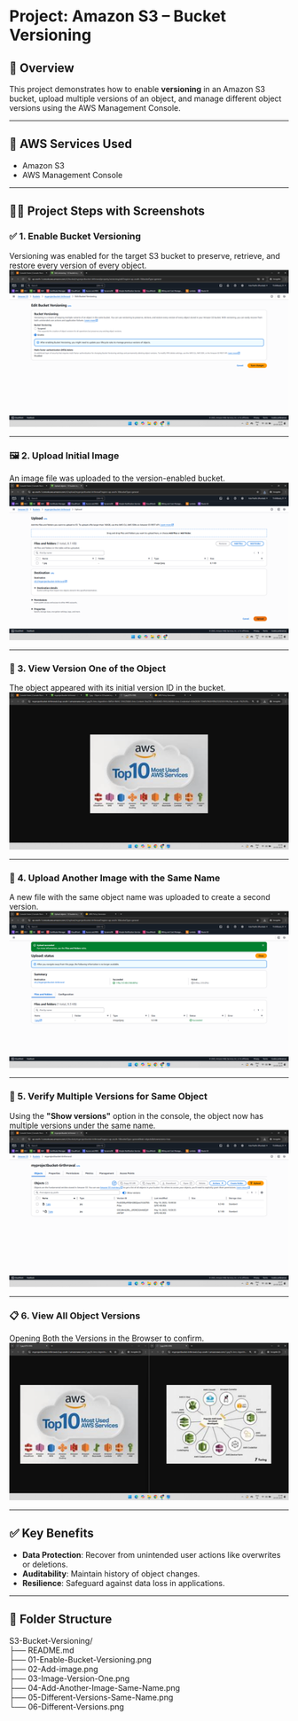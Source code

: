 # Project: Amazon S3 – Bucket Versioning

## 📘 Overview

This project demonstrates how to enable **versioning** in an Amazon S3 bucket, upload multiple versions of an object, and manage different object versions using the AWS Management Console.

---

## 🧰 AWS Services Used

- Amazon S3
- AWS Management Console

---

## 🧑‍💻 Project Steps with Screenshots

### ✅ 1. Enable Bucket Versioning  
Versioning was enabled for the target S3 bucket to preserve, retrieve, and restore every version of every object.  
![Step 1](01-Enable-Bucket-Versioning.png)

---

### 🖼️ 2. Upload Initial Image  
An image file was uploaded to the version-enabled bucket.  
![Step 2](02-Add-image.png)

---

### 📌 3. View Version One of the Object  
The object appeared with its initial version ID in the bucket.  
![Step 3](03-Image-Version-One.png)

---

### 🔁 4. Upload Another Image with the Same Name  
A new file with the same object name was uploaded to create a second version.  
![Step 4](04-Add-Another-Image-Same-Name.png)

---

### 🧾 5. Verify Multiple Versions for Same Object  
Using the **"Show versions"** option in the console, the object now has multiple versions under the same name.  
![Step 5](05-Different-Versions-Same-Name.png)

---

### 📋 6. View All Object Versions  
Opening Both the Versions in the Browser to confirm. 
![Step 6](06-Different-Versions.png)

---

## ✅ Key Benefits

- **Data Protection**: Recover from unintended user actions like overwrites or deletions.
- **Auditability**: Maintain history of object changes.
- **Resilience**: Safeguard against data loss in applications.

---

## 📁 Folder Structure

S3-Bucket-Versioning/  
├── README.md  
├── 01-Enable-Bucket-Versioning.png  
├── 02-Add-image.png  
├── 03-Image-Version-One.png  
├── 04-Add-Another-Image-Same-Name.png  
├── 05-Different-Versions-Same-Name.png  
└── 06-Different-Versions.png  
